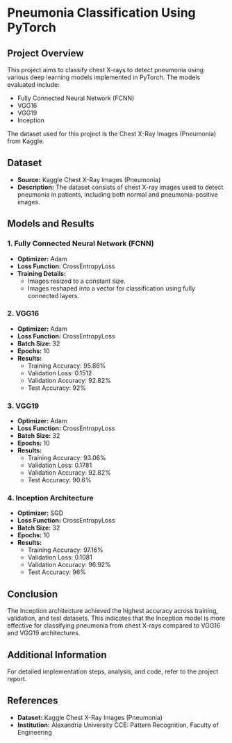 # Pneumonia Classification Using PyTorch

## Project Overview
This project aims to classify chest X-rays to detect pneumonia using various deep learning models implemented in PyTorch. The models evaluated include:

- Fully Connected Neural Network (FCNN)
- VGG16
- VGG19
- Inception

The dataset used for this project is the Chest X-Ray Images (Pneumonia) from Kaggle.

## Dataset
- **Source:** Kaggle Chest X-Ray Images (Pneumonia)
- **Description:** The dataset consists of chest X-ray images used to detect pneumonia in patients, including both normal and pneumonia-positive images.

## Models and Results

### 1. Fully Connected Neural Network (FCNN)
- **Optimizer:** Adam
- **Loss Function:** CrossEntropyLoss
- **Training Details:**
  - Images resized to a constant size.
  - Images reshaped into a vector for classification using fully connected layers.

### 2. VGG16
- **Optimizer:** Adam
- **Loss Function:** CrossEntropyLoss
- **Batch Size:** 32
- **Epochs:** 10
- **Results:**
  - Training Accuracy: 95.86%
  - Validation Loss: 0.1512
  - Validation Accuracy: 92.82%
  - Test Accuracy: 92%

### 3. VGG19
- **Optimizer:** Adam
- **Loss Function:** CrossEntropyLoss
- **Batch Size:** 32
- **Epochs:** 10
- **Results:**
  - Training Accuracy: 93.06%
  - Validation Loss: 0.1781
  - Validation Accuracy: 92.82%
  - Test Accuracy: 90.6%

### 4. Inception Architecture
- **Optimizer:** SGD
- **Loss Function:** CrossEntropyLoss
- **Batch Size:** 32
- **Epochs:** 10
- **Results:**
  - Training Accuracy: 97.16%
  - Validation Loss: 0.1081
  - Validation Accuracy: 96.92%
  - Test Accuracy: 96%

## Conclusion
The Inception architecture achieved the highest accuracy across training, validation, and test datasets. This indicates that the Inception model is more effective for classifying pneumonia from chest X-rays compared to VGG16 and VGG19 architectures.

## Additional Information
For detailed implementation steps, analysis, and code, refer to the project report.

## References
- **Dataset:** Kaggle Chest X-Ray Images (Pneumonia)
- **Institution:** Alexandria University CCE: Pattern Recognition, Faculty of Engineering
